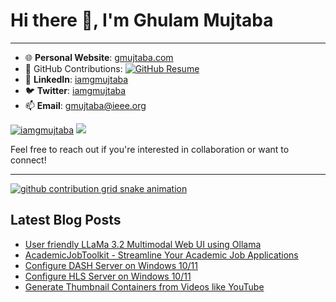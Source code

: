 # Hi there 👋, I'm Ghulam Mujtaba

---
- 🌐 **Personal Website**: [gmujtaba.com](https://gmujtaba.com/)
- 🐙 GitHub Contributions: [![GitHub Resume](https://img.shields.io/badge/GitHub-Resume-blue?logo=github&link=https://resume.github.io/?iamgmujtaba)](https://resume.github.io/?iamgmujtaba)
- 💼 **LinkedIn**: [iamgmujtaba](https://www.linkedin.com/in/iamgmujtaba/)
- 🐦 **Twitter**: [iamgmujtaba](https://twitter.com/iamgmujtaba)
- 📫 **Email**: [gmujtaba@ieee.org](mailto:gmujtaba@ieee.org)

<a href="https://github.com/iamgmujtaba"><img src="https://komarev.com/ghpvc/?username=iamgmujtaba" alt="iamgmujtaba" /></a>
<a href="https://github.com/iamgmujtaba?tab=followers"><img src="https://img.shields.io/github/followers/iamgmujtaba"></a>

Feel free to reach out if you're interested in collaboration or want to connect!

---


[![github contribution grid snake animation](https://cdn.jsdelivr.net/gh/iamgmujtaba/iamgmujtaba@output/github-contribution-grid-snake.svg)](https://github.com/iamgmujtaba)

## Latest Blog Posts

<!-- BLOG-POST-LIST:START -->
- [User friendly LLaMa 3.2 Multimodal Web UI using Ollama](https://gmujtaba.com/blog/2024/LLaMa3.2-multimodal-web-ui-using-ollama/)
- [AcademicJobToolkit - Streamline Your Academic Job Applications](https://gmujtaba.com/blog/2024/academic-job-search-toolkit/)
- [Configure DASH Server on Windows 10/11](https://gmujtaba.com/blog/2024/configure-dash-server-windows/)
- [Configure HLS Server on Windows 10/11](https://gmujtaba.com/blog/2024/configure-hls-server-on-windows/)
- [Generate Thumbnail Containers from Videos like YouTube](https://gmujtaba.com/blog/2024/generate-thumbnail-containers-from-videos/)
<!-- BLOG-POST-LIST:END -->
